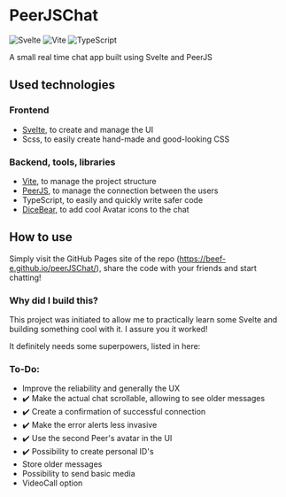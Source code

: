 # PeerJSChat

![Svelte](https://img.shields.io/badge/svelte-%23f1413d.svg?style=for-the-badge&logo=svelte&logoColor=white)
![Vite](https://img.shields.io/badge/vite-%23646CFF.svg?style=for-the-badge&logo=vite&logoColor=white)
![TypeScript](https://img.shields.io/badge/typescript-%23007ACC.svg?style=for-the-badge&logo=typescript&logoColor=white)

A small real time chat app built using Svelte and PeerJS

## Used technologies

### Frontend

- [Svelte](https://github.com/sveltejs/svelte), to create and manage the UI
- Scss, to easily create hand-made and good-looking CSS

### Backend, tools, libraries

- [Vite](https://github.com/vitejs/vite), to manage the project structure
- [PeerJS](https://peerjs.com), to manage the connection between the users
- TypeScript, to easily and quickly write safer code
- [DiceBear](https://www.dicebear.com/), to add cool Avatar icons to the chat

## How to use

Simply visit the GitHub Pages site of the repo (https://beef-e.github.io/peerJSChat/), share the code with your friends and start chatting!

### Why did I build this?

This project was initiated to allow me to practically learn some Svelte and building something cool with it.
I assure you it worked!

It definitely needs some superpowers, listed in here:

### To-Do:

- Improve the reliability and generally the UX
- ✔️ Make the actual chat scrollable, allowing to see older messages
- ✔️ Create a confirmation of successful connection
- ✔️ Make the error alerts less invasive
- ✔️ Use the second Peer's avatar in the UI
- ✔️ Possibility to create personal ID's
- Store older messages
- Possibility to send basic media
- VideoCall option

